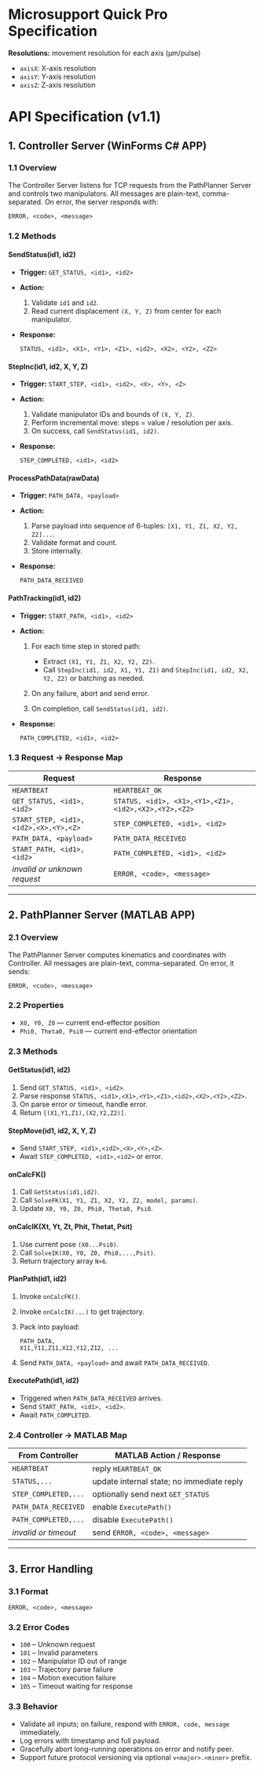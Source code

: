 # Microsupport Quick Pro Specification

**Resolutions:** movement resolution for each axis (μm/pulse)

* `axisX`: X-axis resolution
* `axisY`: Y-axis resolution
* `axisZ`: Z-axis resolution

# API Specification (v1.1)

## 1. Controller Server (WinForms C# APP)

### 1.1 Overview

The Controller Server listens for TCP requests from the PathPlanner Server and controls two manipulators. All messages are plain-text, comma-separated. On error, the server responds with:

```text
ERROR, <code>, <message>
```

### 1.2 Methods

#### SendStatus(id1, id2)

* **Trigger:** `GET_STATUS, <id1>, <id2>`
* **Action:**

  1. Validate `id1` and `id2`.
  2. Read current displacement `(X, Y, Z)` from center for each manipulator.
* **Response:**

  ```text
  STATUS, <id1>, <X1>, <Y1>, <Z1>, <id2>, <X2>, <Y2>, <Z2>
  ```

#### StepInc(id1, id2, X, Y, Z)

* **Trigger:** `START_STEP, <id1>, <id2>, <X>, <Y>, <Z>`
* **Action:**

  1. Validate manipulator IDs and bounds of `(X, Y, Z)`.
  2. Perform incremental move: steps = value / resolution per axis.
  3. On success, call `SendStatus(id1, id2)`.
* **Response:**

  ```text
  STEP_COMPLETED, <id1>, <id2>
  ```

#### ProcessPathData(rawData)

* **Trigger:** `PATH_DATA, <payload>`
* **Action:**

  1. Parse payload into sequence of 6-tuples: `[X1, Y1, Z1, X2, Y2, Z2]...`.
  2. Validate format and count.
  3. Store internally.
* **Response:**

  ```text
  PATH_DATA_RECEIVED
  ```

#### PathTracking(id1, id2)

* **Trigger:** `START_PATH, <id1>, <id2>`
* **Action:**

  1. For each time step in stored path:

     * Extract `(X1, Y1, Z1, X2, Y2, Z2)`.
     * Call `StepInc(id1, id2, X1, Y1, Z1)` and `StepInc(id1, id2, X2, Y2, Z2)` or batching as needed.
  2. On any failure, abort and send error.
  3. On completion, call `SendStatus(id1, id2)`.
* **Response:**

  ```text
  PATH_COMPLETED, <id1>, <id2>
  ```

### 1.3 Request → Response Map

| Request                               | Response                                             |
| ------------------------------------- | ---------------------------------------------------- |
| `HEARTBEAT`                           | `HEARTBEAT_OK`                                       |
| `GET_STATUS, <id1>, <id2>`            | `STATUS, <id1>, <X1>,<Y1>,<Z1>,<id2>,<X2>,<Y2>,<Z2>` |
| `START_STEP, <id1>,<id2>,<X>,<Y>,<Z>` | `STEP_COMPLETED, <id1>, <id2>`                       |
| `PATH_DATA, <payload>`                | `PATH_DATA_RECEIVED`                                 |
| `START_PATH, <id1>, <id2>`            | `PATH_COMPLETED, <id1>, <id2>`                       |
| *invalid or unknown request*          | `ERROR, <code>, <message>`                           |

---

## 2. PathPlanner Server (MATLAB APP)

### 2.1 Overview

The PathPlanner Server computes kinematics and coordinates with Controller. All messages are plain-text, comma-separated. On error, it sends:

```text
ERROR, <code>, <message>
```

### 2.2 Properties

* `X0, Y0, Z0`            — current end-effector position
* `Phi0, Theta0, Psi0`    — current end-effector orientation

### 2.3 Methods

#### GetStatus(id1, id2)

1. Send `GET_STATUS, <id1>, <id2>`.
2. Parse response `STATUS, <id1>,<X1>,<Y1>,<Z1>,<id2>,<X2>,<Y2>,<Z2>`.
3. On parse error or timeout, handle error.
4. Return `[(X1,Y1,Z1),(X2,Y2,Z2)]`.

#### StepMove(id1, id2, X, Y, Z)

* Send `START_STEP, <id1>,<id2>,<X>,<Y>,<Z>`.
* Await `STEP_COMPLETED, <id1>,<id2>` or error.

#### onCalcFK()

1. Call `GetStatus(id1,id2)`.
2. Call `SolveFK(X1, Y1, Z1, X2, Y2, Z2, model, params)`.
3. Update `X0, Y0, Z0, Phi0, Theta0, Psi0`.

#### onCalcIK(Xt, Yt, Zt, Phit, Thetat, Psit)

1. Use current pose `(X0...Psi0)`.
2. Call `SolveIK(X0, Y0, Z0, Phi0,...,Psit)`.
3. Return trajectory array `N×6`.

#### PlanPath(id1, id2)

1. Invoke `onCalcFK()`.
2. Invoke `onCalcIK(...)` to get trajectory.
3. Pack into payload:

   ```text
   PATH_DATA,
   X11,Y11,Z11,X12,Y12,Z12, ...
   ```
4. Send `PATH_DATA, <payload>` and await `PATH_DATA_RECEIVED`.

#### ExecutePath(id1, id2)

* Triggered when `PATH_DATA_RECEIVED` arrives.
* Send `START_PATH, <id1>, <id2>`.
* Await `PATH_COMPLETED`.

### 2.4 Controller → MATLAB Map

| From Controller      | MATLAB Action / Response                  |
| -------------------- | ----------------------------------------- |
| `HEARTBEAT`          | reply `HEARTBEAT_OK`                      |
| `STATUS,...`         | update internal state; no immediate reply |
| `STEP_COMPLETED,...` | optionally send next `GET_STATUS`         |
| `PATH_DATA_RECEIVED` | enable `ExecutePath()`                    |
| `PATH_COMPLETED,...` | disable `ExecutePath()`                   |
| *invalid or timeout* | send `ERROR, <code>, <message>`           |

---

## 3. Error Handling

### 3.1 Format

```text
ERROR, <code>, <message>
```

### 3.2 Error Codes

* `100` – Unknown request
* `101` – Invalid parameters
* `102` – Manipulator ID out of range
* `103` – Trajectory parse failure
* `104` – Motion execution failure
* `105` – Timeout waiting for response

### 3.3 Behavior

* Validate all inputs; on failure, respond with `ERROR, code, message` immediately.
* Log errors with timestamp and full payload.
* Gracefully abort long-running operations on error and notify peer.
* Support future protocol versioning via optional `v<major>.<minor>` prefix.
